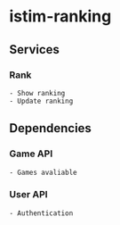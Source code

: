 # istim-ranking

## Services
### Rank
	- Show ranking
	- Update ranking

## Dependencies
### Game API
	- Games avaliable

### User API
	- Authentication
